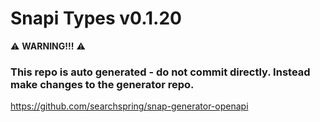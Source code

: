 # Snapi Types v0.1.20

:warning: **WARNING!!!** :warning:
### This repo is auto generated - do not commit directly. Instead make changes to the generator repo.
https://github.com/searchspring/snap-generator-openapi
